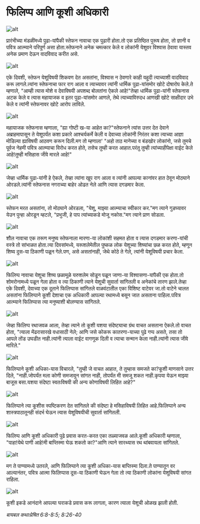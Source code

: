 # फिलिप्प आणि कूशी अधिकारी

![alt](https://cdn.door43.org/obs/jpg/360px/obs-en-45-01.jpg)

प्रारंभीच्या मंडळींमध्ये पुढा-यांपैकी स्तेफन नावाचा एक पुढारी होता.तो एक प्रतिष्ठित पुरूष होता, तो ज्ञानी व पवित्र आत्म्याने परिपूर्ण असा होता.स्तेफनाने अनेक चमत्कार केले व लोकांनी येशूवर विश्वास ठेवावा यास्तव अनेक प्रमाण देऊन वादविवाद करीत असे.

![alt](https://cdn.door43.org/obs/jpg/360px/obs-en-45-02.jpg)

एके दिवशी, स्तेफन येशूविषयी शिकवण देत असतांना, विश्वास न ठेवणारे काही यहूदी त्याच्याशी वादविवाद करू लागले.त्यांना स्तेफनाचा फार राग आला व त्याच्यावर त्यांनी धार्मिक पुढा-यांसमोर खोटे दोषारोप केले.ते म्हणाले, "आम्ही त्यास मोशे व देवाविषयी अपशब्द बोलतांना ऐकले आहे!"तेव्हा धार्मिक पुढा-यांनी स्तेफनास अटक केले व त्यास महायाजक व इतर पुढा-यांसमोर आणले, तेथे त्याच्याविरुदध आणखी खोटे साक्षीदार उभे केले व त्यांनी स्तेफनावर खोटे आरोप लाविले.

![alt](https://cdn.door43.org/obs/jpg/360px/obs-en-45-03.jpg)

महायाजक स्तेफनास म्हणाला, "ह्या गोष्टी ख-या आहेत का?"स्तेफनाने त्यांस उत्तर देत देवाने अब्राहमापासून ते येशूपर्यंत कशा प्रकारे आश्चर्यकर्मे केली व देवाच्या लोकांनी निरंतर कशा त्याच्या आज्ञा मोडिल्या ह्याविषयी आठवण करून दिली.मग तो म्हणाला' "अहो ताठ मानेच्या व बंडखोर लोकांनो, जसे तुमचे पूर्वज नेहमी पवित्र आत्म्याचा विरोध करत होते, तसेच तुम्ही करत आहात.परंतु तुम्ही त्यांच्याहीपेक्षा वाईट केले आहे!तुम्ही मसिहास जीवे मारले आहे!"

![alt](https://cdn.door43.org/obs/jpg/360px/obs-en-45-04.jpg)

जेव्हा धार्मिक पुढा-यांनी हे ऐकले, तेव्हा त्यांना खूप राग आला व त्यांनी आपल्या कानांवर हात ठेवून मोठ्याने ओरडले.त्यांनी स्तेफनास नगराच्या बाहेर ओढत नेले आणि त्यास दगडमार केला.

![alt](https://cdn.door43.org/obs/jpg/360px/obs-en-45-05.jpg)

स्तेफन मरत असतांना, तो मोठ्याने ओरडला, "येशू, माझ्या आत्म्याचा स्वीकार कर."मग त्याने गुडघ्यावर येउन पुन्हा ओरडून म्हटले, "प्रभुजी, हे पाप त्यांच्याकडे मोजू नकोस."मग त्याने प्राण सोडला.

![alt](https://cdn.door43.org/obs/jpg/360px/obs-en-45-06.jpg)

शौल नावाचा एक तरूण मनुष्य स्तेफनाला मारणा-या लोकांशी सहमत होता व त्यास दगडमार करणा-यांची वस्त्रे तो सांभाळत होता.त्या दिवसांमध्ये, यरूशलेमेतील पुष्कळ लोक येशूच्या शिष्यांचा छळ करत होते, म्हणून शिष्य दुस-या ठिकाणी पळून गेले.पण, असे असतांनाही, जेथे कोठे ते गेले, त्यांनी येशूविषयी प्रचार केला.

![alt](https://cdn.door43.org/obs/jpg/360px/obs-en-45-07.jpg)

फिलिप्प नावाचा येशूचा शिष्य छळामूळे यरुशलेम सोडून पळून जाणा-या विश्वासणा-यांपैकी एक होता.तो शोमरोनामध्ये पळून गेला होता व त्या ठिकाणी त्याने येशूची सुवार्ता सांगितली व अनेकांचे तारण झाले.तेव्हा एके दिवशी, देवाच्या एक दूताने फिलिप्पास सांगितले वाळवंटातील एका विशिष्ट वाटेवर जा.तो वाटेने चालत असतांना फिलिप्पाने कूशी देशाचा एक अधिकारी आपल्या रथामध्ये बसून जात असताना पाहिला.पवित्र आत्म्याने फिलिप्पास त्या मनुष्याशी बोलण्यास सांगितले.

![alt](https://cdn.door43.org/obs/jpg/360px/obs-en-45-08.jpg)

जेव्हा फिलिप्प रथाजवळ आला, तेव्हा त्याने तो कूशी यशया संदेष्ट्याचा ग्रंथ वाचत असताना ऐकले.तो वाचत होता, "त्याला मेंढरासारखे वधासाठी नेले; आणि जसे कोकरू कातरणा-याच्या पुढे गप्प असते, तसा तो आपले तोंड उघडीत नाही.त्यांनी त्याला वाईट वागणूक दिली व त्याचा सन्मान केला नाही.त्यांनी त्यास जीवे मारिले."

![alt](https://cdn.door43.org/obs/jpg/360px/obs-en-45-09.jpg)

फिलिप्पाने कूशी अधिका-यास विचारले, "तुम्ही जे वाचत आहात, ते तुम्हास समजते का?कूशी माणसाने उत्तर दिले, "नाही.जोपर्यंत मला कोणी समजावून सांगत नाही, तोपर्यंत मी समजू शकत नाही.कृपया येऊन माझ्या बाजूस बसा.यशया संदेष्टा स्वतःविषयी की अन्य कोणाविषयी लिहित आहे?"

![alt](https://cdn.door43.org/obs/jpg/360px/obs-en-45-10.jpg)

फिलिप्पाने त्या कूशीस स्पष्टिकरण देत सांगितले की संदेष्टा हे मसिहाविषयी लिहित आहे.फिलिप्पाने अन्य शास्त्रपाठातूनही संदर्भ घेऊन त्यास येशूविषयीची सुवार्ता सांगितली.

![alt](https://cdn.door43.org/obs/jpg/360px/obs-en-45-11.jpg)

फिलिप्प आणि कूशी अधिकारी पुढे प्रवास करत-करत एका तळ्याजवळ आले.कूशी अधिकारी म्हणाला, "पाहा!येथे पाणी आहे!मी बाप्तिस्मा घेऊ शकतो का?"आणि त्याने सारथ्यास रथ थांबवायला सांगितले.

![alt](https://cdn.door43.org/obs/jpg/360px/obs-en-45-12.jpg)

मग ते पाण्यामध्ये उतरले, आणि फिलिप्पाने त्या कूशी अधिका-यास बाप्तिस्मा दिला.ते पाण्यातून वर आल्यानंतर, पवित्र आत्मा फिलिप्पास दूस-या ठिकाणी घेऊन गेला  तो त्या ठिकाणी लोकांना येशूविषयी सांगत राहिला. 

![alt](https://cdn.door43.org/obs/jpg/360px/obs-en-45-13.jpg)

कूशी इकडे आनंदाने आपल्या घराकडे प्रवास करू लागला, कारण त्याला येशूची ओळख झाली होती.

_बायबल कथाःप्रेषित 6:8-8:5; 8:26-40_